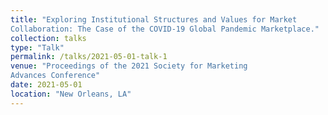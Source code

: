 ```yaml
---
title: "Exploring Institutional Structures and Values for Market
Collaboration: The Case of the COVID-19 Global Pandemic Marketplace."
collection: talks
type: "Talk"
permalink: /talks/2021-05-01-talk-1
venue: "Proceedings of the 2021 Society for Marketing
Advances Conference"
date: 2021-05-01
location: "New Orleans, LA"
---
```


